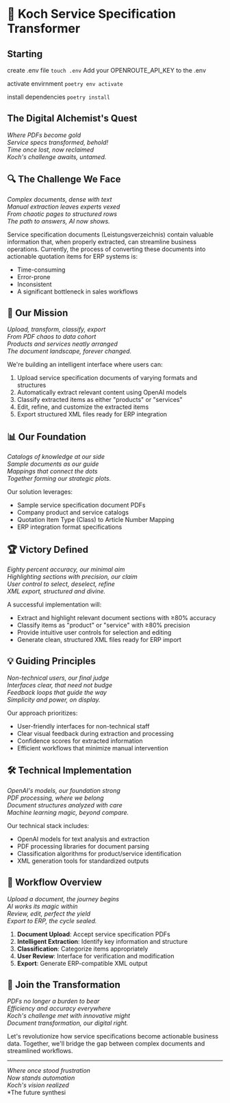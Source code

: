 # 🚀 Koch Service Specification Transformer

## Starting 
create .env file
`touch .env`
Add your OPENROUTE_API_KEY to the .env

activate envirnment
`poetry env activate`

install dependencies
`poetry install`



## The Digital Alchemist's Quest

*Where PDFs become gold*  
*Service specs transformed, behold!*  
*Time once lost, now reclaimed*  
*Koch's challenge awaits, untamed.*

## 🔍 The Challenge We Face

*Complex documents, dense with text*  
*Manual extraction leaves experts vexed*  
*From chaotic pages to structured rows*  
*The path to answers, AI now shows.*

Service specification documents (Leistungsverzeichnis) contain valuable information that, when properly extracted, can streamline business operations. Currently, the process of converting these documents into actionable quotation items for ERP systems is:

- Time-consuming
- Error-prone
- Inconsistent
- A significant bottleneck in sales workflows

## 🎯 Our Mission

*Upload, transform, classify, export*  
*From PDF chaos to data cohort*  
*Products and services neatly arranged*  
*The document landscape, forever changed.*

We're building an intelligent interface where users can:

1. Upload service specification documents of varying formats and structures
2. Automatically extract relevant content using OpenAI models
3. Classify extracted items as either "products" or "services"
4. Edit, refine, and customize the extracted items
5. Export structured XML files ready for ERP integration

## 📊 Our Foundation

*Catalogs of knowledge at our side*  
*Sample documents as our guide*  
*Mappings that connect the dots*  
*Together forming our strategic plots.*

Our solution leverages:

- Sample service specification document PDFs
- Company product and service catalogs
- Quotation Item Type (Class) to Article Number Mapping
- ERP integration format specifications

## 🏆 Victory Defined

*Eighty percent accuracy, our minimal aim*  
*Highlighting sections with precision, our claim*  
*User control to select, deselect, refine*  
*XML export, structured and divine.*

A successful implementation will:

- Extract and highlight relevant document sections with ≥80% accuracy
- Classify items as "product" or "service" with ≥80% precision
- Provide intuitive user controls for selection and editing
- Generate clean, structured XML files ready for ERP import

## 💡 Guiding Principles

*Non-technical users, our final judge*  
*Interfaces clear, that need not budge*  
*Feedback loops that guide the way*  
*Simplicity and power, on display.*

Our approach prioritizes:

- User-friendly interfaces for non-technical staff
- Clear visual feedback during extraction and processing
- Confidence scores for extracted information
- Efficient workflows that minimize manual intervention

## 🛠️ Technical Implementation

*OpenAI's models, our foundation strong*  
*PDF processing, where we belong*  
*Document structures analyzed with care*  
*Machine learning magic, beyond compare.*

Our technical stack includes:

- OpenAI models for text analysis and extraction
- PDF processing libraries for document parsing
- Classification algorithms for product/service identification
- XML generation tools for standardized outputs

## 🔄 Workflow Overview

*Upload a document, the journey begins*  
*AI works its magic within*  
*Review, edit, perfect the yield*  
*Export to ERP, the cycle sealed.*

1. **Document Upload**: Accept service specification PDFs
2. **Intelligent Extraction**: Identify key information and structure
3. **Classification**: Categorize items appropriately
4. **User Review**: Interface for verification and modification
5. **Export**: Generate ERP-compatible XML output

## 🌟 Join the Transformation

*PDFs no longer a burden to bear*  
*Efficiency and accuracy everywhere*  
*Koch's challenge met with innovative might*  
*Document transformation, our digital right.*

Let's revolutionize how service specifications become actionable business data. Together, we'll bridge the gap between complex documents and streamlined workflows.

---

*Where once stood frustration*  
*Now stands automation*  
*Koch's vision realized*  
*The future synthesi